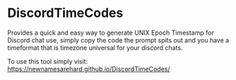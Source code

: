 # DiscordTimeCodes
Provides a quick and easy way to generate UNIX Epoch Timestamp for Discord chat use, simply copy the code the prompt spits out and you have a timeformat that is timezone universal for your discord chats.

To use this tool simply visit: https://newnamesarehard.github.io/DiscordTimeCodes/
